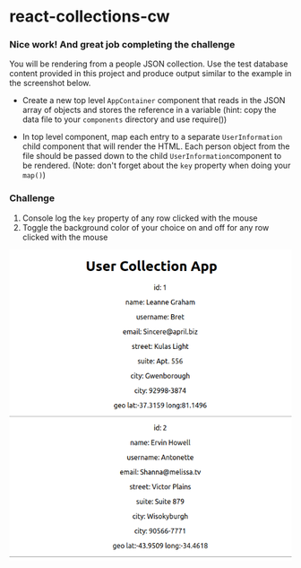 # react-collections-cw
### Nice work! And great job completing the challenge
You will be rendering from a people JSON collection. Use the test database content provided in this project and produce output similar to the example in the screenshot below.

- Create a new top level `AppContainer` component that reads in the JSON array of objects and stores the reference in a variable (hint: copy the data file to your `components` directory and use require())

- In top level component, map each entry to a separate `UserInformation` child component that will render the HTML. Each person object from the file should be passed down to the child `UserInformation`component to be rendered. (Note: don't forget about the `key` property when doing your `map()`)

### Challenge
1) Console log the `key` property of any row clicked with the mouse
2) Toggle the background color of your choice on and off for any row clicked with the mouse

![Sample Output](./2019-04-03_cw.png)
